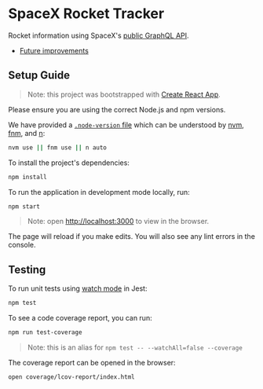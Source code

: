 # SpaceX Rocket Tracker

Rocket information using SpaceX's [public GraphQL API](https://studio.apollographql.com/public/SpaceX-pxxbxen/home?variant=current).

- [Future improvements](./docs/TODO.md)

## Setup Guide

> Note: this project was bootstrapped with [Create React App](https://github.com/facebook/create-react-app).

Please ensure you are using the correct Node.js and npm versions.

We have provided a [`.node-version` file](https://github.com/shadowspawn/node-version-usage)
which can be understood by [nvm](https://github.com/nvm-sh/nvm),
[fnm](https://github.com/Schniz/fnm), and [n](https://github.com/tj/n):

```zsh
nvm use || fnm use || n auto
```

To install the project's dependencies:

```zsh
npm install
```

To run the application in development mode locally, run:

```zsh
npm start
```

> Note: open [http://localhost:3000](http://localhost:3000) to view in the browser.

The page will reload if you make edits.
You will also see any lint errors in the console.

## Testing

To run unit tests using [watch mode](https://jestjs.io/blog/2017/02/21/jest-19-immersive-watch-mode-test-platform-improvements) in Jest:

```zsh
npm test
```

To see a code coverage report, you can run:

```zsh
npm run test-coverage
```

> Note: this is an alias for `npm test -- --watchAll=false --coverage`

The coverage report can be opened in the browser:

```zsh
open coverage/lcov-report/index.html
```
